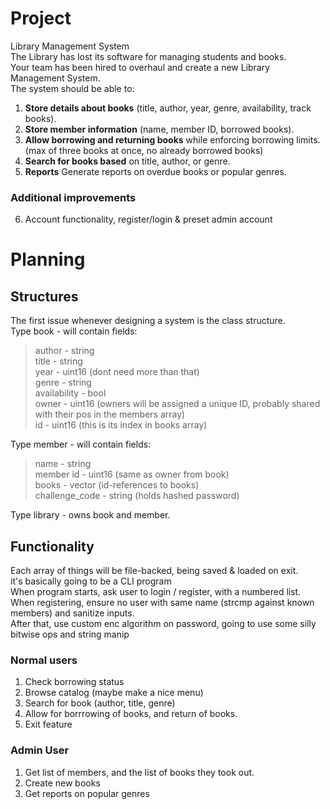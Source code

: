 # Project
Library Management System \
The Library has lost its software for managing students and books. \
Your team has been hired to overhaul and create a new Library Management System. \
The system should be able to:
1. **Store details about books** (title, author, year, genre, availability, track books).
2. **Store member information** (name, member ID, borrowed books).
3. **Allow borrowing and returning books** while enforcing borrowing limits. (max of three books at once, no already borrowed books)
4. **Search for books based** on title, author, or genre.
5. **Reports** Generate reports on overdue books or popular genres. 
### Additional improvements 
6. Account functionality, register/login & preset admin account
# Planning

## Structures
The first issue whenever designing a system is the class structure. \
Type book - will contain fields:
>    author - string \
    title - string \
    year - uint16 (dont need more than that) \
    genre - string \
    availability - bool \
    owner - uint16 (owners will be assigned a unique ID, probably shared with their pos in the members array) \
    id - uint16 (this is its index in books array) 

Type member - will contain fields:  
>    name - string \
    member id - uint16 (same as owner from book) \
    books - vector<uint16> (id-references to books) \
challenge_code - string (holds hashed password)

Type library - owns book and member.

## Functionality
Each array of things will be file-backed, being saved & loaded on exit. \
it's basically going to be a CLI program \
When program starts, ask user to login / register, with a numbered list. \
When registering, ensure no user with same name (strcmp against known members) and sanitize inputs. \
After that, use custom enc algorithm on password, going to use some silly bitwise ops and string manip 
### Normal users
1) Check borrowing status 
2) Browse catalog (maybe make a nice menu)
3) Search for book (author, title, genre)
3) Allow for borrrowing of books, and return of books.
4) Exit feature

### Admin User
1) Get list of members, and the list of books they took out.
2) Create new books
3) Get reports on popular genres

